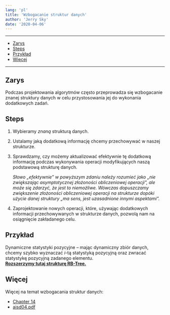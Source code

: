 ```yaml
---
lang: 'pl'
title: 'Wzbogacanie struktur danych'
author: 'Jerry Sky'
date: '2020-04-06'
---
```


---

- [Zarys](#zarys)
- [Steps](#steps)
- [Przykład](#przykład)
- [Więcej](#więcej)

---

## Zarys

Podczas projektowania algorytmów często przeprowadza się wzbogacanie znanej struktury danych w celu przystosowania jej do wykonania dodatkowych zadań.

## Steps

1. Wybieramy *znaną* strukturą danych.
2. Ustalamy jaką dodatkową informację chcemy przechowywać w naszej strukturze.
3. Sprawdzamy, czy możemy aktualizować efektywnie tę dodatkową informację podczas wykonywania operacji modyfikujących naszą podstawową strukturę danych.

    *Słowo „efektywnie” w powyższym zdaniu należy rozumieć jako „nie zwiększając asymptotycznej złożoności obliczeniowej operacji”, ale może się zdarzyć, że jest to niemożliwe. Wówczas dopuszczamy zwiększenie złożoności obliczeniowej operacji na strukturze dopóki użycie danej struktury „ma sens, jest uzasadnione innymi aspektami”.*
4. Zaprojektowanie nowych operacji, które, używając dodatkowych informacji przechowywanych w strukturze danych, pozwolą nam na osiągnięcie zakładanego celu.

## Przykład

Dynamiczne statystyki pozycyjne – mając dynamiczny zbiór danych, chcemy szybko wyznaczać $i$-tą statystyką pozycyjną oraz zwracać statystykę pozycyjną zadanego elementu.\
[**Rozszerzymy tutaj strukturę RB-Tree.**](rb-trees-ze-statystykami-pozycyjnymi.md)

## Więcej

Więcej na temat wzbogacania struktur danych:

- [Chapter 14](https://web.ist.utl.pt/~fabio.ferreira/material/asa/clrs.pdf)
- [aisd04.pdf](https://drive.google.com/drive/folders/0B83LMR1NBoUXLXdYZ2hsNFBqTTA)
